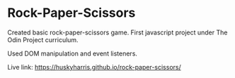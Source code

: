 # Rock-Paper-Scissors

Created basic rock-paper-scissors game. First javascript project under The Odin Project curriculum.

Used DOM manipulation and event listeners.

Live link: https://huskyharris.github.io/rock-paper-scissors/
